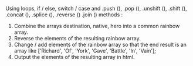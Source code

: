 Using loops, if / else, switch / case and .push (), .pop (), .unshift (), .shift (), .concat (), .splice (), .reverse () .join () methods :

1. Combine the arrays destination, native, hero into a common rainbow array.
2. Reverse the elements of the resulting rainbow array.
3. Change / add elements of the rainbow array so that the end result is an array like ['Richard', 'Of', 'York', 'Gave', 'Battle', 'In', 'Vain'];
4. Output the elements of the resulting array in html.